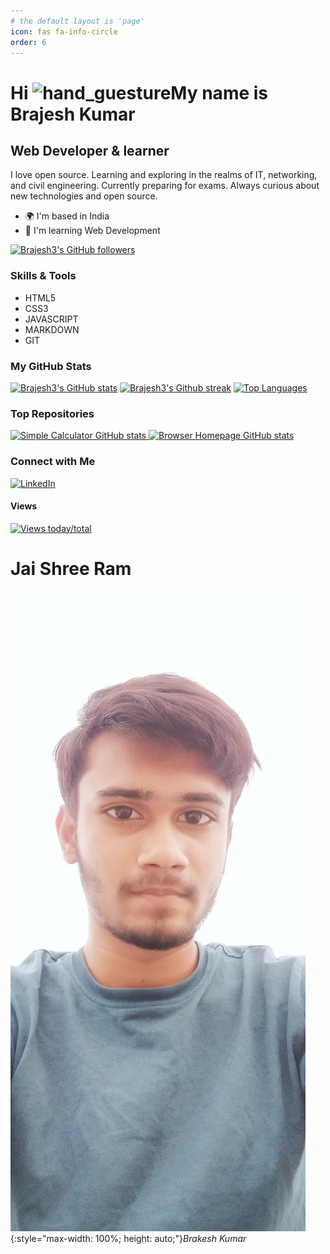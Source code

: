 ```yaml
---
# the default layout is 'page'
icon: fas fa-info-circle
order: 6
---
```


Hi ![hand_guesture](https://user-images.githubusercontent.com/18350557/176309783-0785949b-9127-417c-8b55-ab5a4333674e.gif)My name is Brajesh Kumar
===============================================================================================================================

Web Developer & learner
-----------------------

I love open source. Learning and exploring in the realms of IT, networking, and civil engineering. Currently preparing for exams. Always curious about new technologies and open source.

* 🌍  I'm based in India
* 🧠  I'm learning Web Development

<a href="https://www.github.com/Brajesh3" target="_blank" rel="noreferrer"><img src="https://img.shields.io/github/followers/Brajesh3?logo=github&style=for-the-badge&color=facc15&labelColor=000000" alt="Brajesh3's GitHub followers"/></a>

### Skills & Tools

* HTML5
* CSS3
* JAVASCRIPT
* MARKDOWN
* GIT
### My GitHub Stats

<a href="https://www.github.com/Brajesh3"><img src="https://github-readme-stats.vercel.app/api?username=Brajesh3&show_icons=true&hide=&count_private=true&title_color=a855f7&text_color=84cc16&icon_color=facc15&bg_color=000000&hide_border=true&show_icons=true" alt="Brajesh3's GitHub stats" /></a>
<a href="https://www.github.com/Brajesh3"><img src="https://github-readme-streak-stats.herokuapp.com/?user=Brajesh3&stroke=84cc16&background=000000&ring=a855f7&fire=a855f7&currStreakNum=84cc16&currStreakLabel=a855f7&sideNums=84cc16&sideLabels=84cc16&dates=84cc16&hide_border=true" alt="Brajesh3's Github streak" /></a>
<a href="https://github.com/Brajesh3" align="center"><img src="https://github-readme-stats.vercel.app/api/top-langs/?username=Brajesh3&langs_count=10&title_color=a855f7&text_color=84cc16&icon_color=facc15&bg_color=000000&hide_border=true&locale=en&custom_title=Top%20%Languages" alt="Top Languages" /></a>

### Top Repositories

<div class="image-container">
  <a href="https://github.com/Brajesh3/Simple_Calculator">
    <img src="https://github-readme-stats.vercel.app/api/pin/?username=Brajesh3&repo=Simple_Calculator&title_color=a855f7&text_color=84cc16&icon_color=facc15&bg_color=000000&hide_border=true&locale=en"
         alt="Simple Calculator GitHub stats"
    />
  </a>
  <a href="https://github.com/Brajesh3/Browser_homepage">
    <img src="https://github-readme-stats.vercel.app/api/pin/?username=Brajesh3&repo=Browser_homepage&title_color=a855f7&text_color=84cc16&icon_color=facc15&bg_color=000000&hide_border=true&locale=en"
         alt="Browser Homepage GitHub stats"
    />
  </a>
</div>

### Connect with Me

[![LinkedIn](https://img.shields.io/badge/LinkedIn-Connect-blue?style=for-the-badge&logo=linkedin)](https://www.linkedin.com/in/brajesh-kumar-056b75277?trk=contact-info)

#### Views

[![Views today/total](https://hits.seeyoufarm.com/api/count/incr/badge.svg?url=https%3A%2F%2Fbrajesh3.github.io&count_bg=%23C300FF&title_bg=%23000000&icon=&icon_color=%23E7E7E7&title=hits&edge_flat=false)](https://brajesh3.github.io/about/)

# Jai Shree Ram

![Brajesh Kumar](assets/img/personal/Brajesh-Kumar.png){:style="max-width: 100%; height: auto;"}_Brakesh Kumar_
